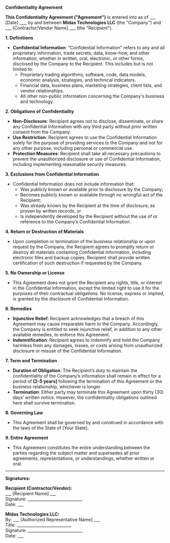 **Confidentiality Agreement**

**This Confidentiality Agreement ("Agreement")** is entered into as of ___ [Date] ___, by and between **Midas Technologies LLC** (the "Company") and ___ [Contractor/Vendor Name] ___ (the "Recipient").

**1. Definitions**
   - **Confidential Information**: “Confidential Information” refers to any and all proprietary information, trade secrets, data, know-how, and other information, whether in written, oral, electronic, or other forms, disclosed by the Company to the Recipient. This includes but is not limited to:
      - Proprietary trading algorithms, software, code, data models, economic analysis, strategies, and technical indicators.
      - Financial data, business plans, marketing strategies, client lists, and vendor relationships.
      - All other non-public information concerning the Company's business and technology.

**2. Obligations of Confidentiality**
   - **Non-Disclosure**: Recipient agrees not to disclose, disseminate, or share any Confidential Information with any third party without prior written consent from the Company.
   - **Use Restriction**: Recipient agrees to use the Confidential Information solely for the purpose of providing services to the Company and not for any other purpose, including personal or commercial use.
   - **Protection Measures**: Recipient shall take all necessary precautions to prevent the unauthorized disclosure or use of Confidential Information, including implementing reasonable security measures.

**3. Exclusions from Confidential Information**
   - Confidential Information does not include information that:
      - Was publicly known or available prior to disclosure by the Company;
      - Becomes publicly known or available through no wrongful act of the Recipient;
      - Was already known by the Recipient at the time of disclosure, as proven by written records; or
      - Is independently developed by the Recipient without the use of or reference to the Company’s Confidential Information.

**4. Return or Destruction of Materials**
   - Upon completion or termination of the business relationship or upon request by the Company, the Recipient agrees to promptly return or destroy all materials containing Confidential Information, including electronic files and backup copies. Recipient shall provide written certification of such destruction if requested by the Company.

**5. No Ownership or License**
   - This Agreement does not grant the Recipient any rights, title, or interest in the Confidential Information, except the limited right to use it for the purposes of their contractual obligations. No license, express or implied, is granted by the disclosure of Confidential Information.

**6. Remedies**
   - **Injunctive Relief**: Recipient acknowledges that a breach of this Agreement may cause irreparable harm to the Company. Accordingly, the Company is entitled to seek injunctive relief, in addition to any other available remedies, to enforce this Agreement.
   - **Indemnification**: Recipient agrees to indemnify and hold the Company harmless from any damages, losses, or costs arising from unauthorized disclosure or misuse of the Confidential Information.

**7. Term and Termination**
   - **Duration of Obligation**: The Recipient’s duty to maintain the confidentiality of the Company’s information shall remain in effect for a period of **[2-5 years]** following the termination of this Agreement or the business relationship, whichever is longer.
   - **Termination**: Either party may terminate this Agreement upon thirty (30) days’ written notice. However, the confidentiality obligations outlined here shall survive termination.

**8. Governing Law**
   - This Agreement shall be governed by and construed in accordance with the laws of the State of [Your State].

**9. Entire Agreement**
   - This Agreement constitutes the entire understanding between the parties regarding the subject matter and supersedes all prior agreements, representations, or understandings, whether written or oral.

---

**Signatures:**

**Recipient (Contractor/Vendor):**  
___ [Recipient Name] ___  
Signature: ___________________________  
Date: ___

**Midas Technologies LLC:**  
By: ___ [Authorized Representative Name] ___  
Title: ___________________________  
Signature: ___________________________  
Date: ___


